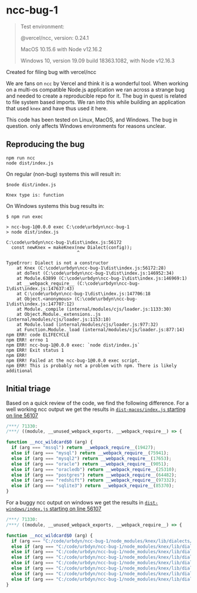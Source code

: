 # ncc-bug-1

> Test environment:
>
> @vercel/ncc, version: 0.24.1
>
> MacOS 10.15.6 with Node v12.16.2
>
> Windows 10, version 19.09 build 18363.1082, with Node v12.16.3 

Created for filing bug with vercel/ncc

We are fans on `ncc` by Vercel and think it is a wonderful tool.
When working on a multi-os compatible Node.js application we ran across a strange bug and needed to create a reproducible repo for it.
The bug in quest is related to file system based imports.
We ran into this while building an application that used `knex` and have thus used it here.

This code has been tested on Linux, MacOS, and Windows. The bug in question. only affects Windows environments for reasons unclear.

## Reproducing the bug

```
npm run ncc
node dist/index.js
```

On regular (non-bug) systems this will result in:

```
$node dist/index.js

Knex type is: function
```

On Windows systems this bug results in:

```
$ npm run exec

> ncc-bug-1@0.0.0 exec C:\code\urbdyn\ncc-bug-1
> node dist/index.js

C:\code\urbdyn\ncc-bug-1\dist\index.js:56172
  const newKnex = makeKnex(new Dialect(config));
                           ^

TypeError: Dialect is not a constructor
    at Knex (C:\code\urbdyn\ncc-bug-1\dist\index.js:56172:28)
    at doTest (C:\code\urbdyn\ncc-bug-1\dist\index.js:146952:34)
    at Module.63899 (C:\code\urbdyn\ncc-bug-1\dist\index.js:146969:1)
    at __webpack_require__ (C:\code\urbdyn\ncc-bug-1\dist\index.js:147637:43)
    at C:\code\urbdyn\ncc-bug-1\dist\index.js:147706:18
    at Object.<anonymous> (C:\code\urbdyn\ncc-bug-1\dist\index.js:147707:12)
    at Module._compile (internal/modules/cjs/loader.js:1133:30)
    at Object.Module._extensions..js (internal/modules/cjs/loader.js:1153:10)
    at Module.load (internal/modules/cjs/loader.js:977:32)
    at Function.Module._load (internal/modules/cjs/loader.js:877:14)
npm ERR! code ELIFECYCLE
npm ERR! errno 1
npm ERR! ncc-bug-1@0.0.0 exec: `node dist/index.js`
npm ERR! Exit status 1
npm ERR!
npm ERR! Failed at the ncc-bug-1@0.0.0 exec script.
npm ERR! This is probably not a problem with npm. There is likely additional 
```



## Initial triage

Based on a quick review of the code, we find the following difference.
For a well working ncc output we get the results in [`dist-macos/index.js` starting on line 56107](dist-macos/index.js)

```js
/***/ 71330:
/***/ ((module, __unused_webpack_exports, __webpack_require__) => {

function __ncc_wildcard$0 (arg) {
  if (arg === "mssql") return __webpack_require__(19427);
  else if (arg === "mysql") return __webpack_require__(75941);
  else if (arg === "mysql2") return __webpack_require__(17653);
  else if (arg === "oracle") return __webpack_require__(9051);
  else if (arg === "oracledb") return __webpack_require__(25310);
  else if (arg === "postgres") return __webpack_require__(64482);
  else if (arg === "redshift") return __webpack_require__(97332);
  else if (arg === "sqlite3") return __webpack_require__(85370);
}
```

For a buggy ncc output on windows we get the results in [`dist-windows/index.js` starting on line 56107](dist-windows/index.js)

```js
/***/ 71330:
/***/ ((module, __unused_webpack_exports, __webpack_require__) => {

function __ncc_wildcard$0 (arg) {
  if (arg === "C:/code/urbdyn/ncc-bug-1/node_modules/knex/lib/dialects/") return __webpack_require__(19427);
  else if (arg === "C:/code/urbdyn/ncc-bug-1/node_modules/knex/lib/dialects/") return __webpack_require__(75941);
  else if (arg === "C:/code/urbdyn/ncc-bug-1/node_modules/knex/lib/dialects/") return __webpack_require__(17653);
  else if (arg === "C:/code/urbdyn/ncc-bug-1/node_modules/knex/lib/dialects/") return __webpack_require__(9051);
  else if (arg === "C:/code/urbdyn/ncc-bug-1/node_modules/knex/lib/dialects/") return __webpack_require__(25310);
  else if (arg === "C:/code/urbdyn/ncc-bug-1/node_modules/knex/lib/dialects/") return __webpack_require__(64482);
  else if (arg === "C:/code/urbdyn/ncc-bug-1/node_modules/knex/lib/dialects/") return __webpack_require__(97332);
  else if (arg === "C:/code/urbdyn/ncc-bug-1/node_modules/knex/lib/dialects/") return __webpack_require__(85370);
}
```
